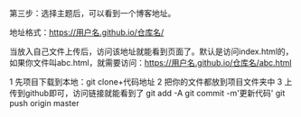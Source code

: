 第三步：选择主题后，可以看到一个博客地址。

地址格式：https://用户名.github.io/仓库名/

当放入自己文件上传后，访问该地址就能看到页面了。默认是访问index.html的，如果你文件叫abc.html，就需要访问：https://用户名.github.io/仓库名/abc.html

1 先项目下载到本地：git clone+代码地址
2 把你的文件都放到项目文件夹中
3 上传到github即可，访问链接就能看到了
git add -A
git commit -m'更新代码'
git push origin master
